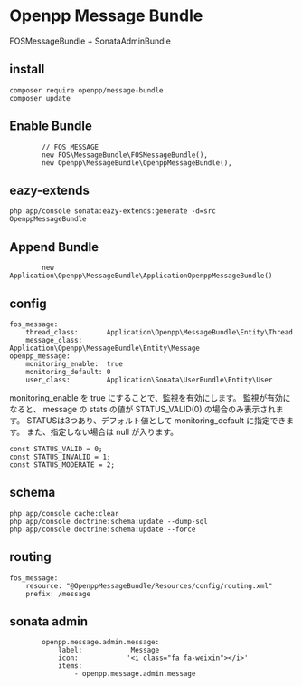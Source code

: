 # Openpp Message Bundle

FOSMessageBundle + SonataAdminBundle

install
--------

    composer require openpp/message-bundle
    composer update

Enable Bundle
-------------

            // FOS MESSAGE
            new FOS\MessageBundle\FOSMessageBundle(),
            new Openpp\MessageBundle\OpenppMessageBundle(),


eazy-extends
------------

    php app/console sonata:eazy-extends:generate -d=src OpenppMessageBundle


Append Bundle
-------------

            new Application\Openpp\MessageBundle\ApplicationOpenppMessageBundle()

config
------

    fos_message:
        thread_class:       Application\Openpp\MessageBundle\Entity\Thread
        message_class:      Application\Openpp\MessageBundle\Entity\Message
    openpp_message:
        monitoring_enable:  true
        monitoring_default: 0
        user_class:         Application\Sonata\UserBundle\Entity\User


monitoring_enable を true にすることで、監視を有効にします。
監視が有効になると、 message の stats の値が STATUS_VALID(0) の場合のみ表示されます。
STATUSは3つあり、デフォルト値として monitoring_default に指定できます。
また、指定しない場合は null が入ります。

    const STATUS_VALID = 0;
    const STATUS_INVALID = 1;
    const STATUS_MODERATE = 2;

schema
------

    php app/console cache:clear
    php app/console doctrine:schema:update --dump-sql
    php app/console doctrine:schema:update --force

routing
--------

    fos_message:
        resource: "@OpenppMessageBundle/Resources/config/routing.xml"
        prefix: /message

sonata admin
------------

            openpp.message.admin.message:
                label:            Message
                icon:            '<i class="fa fa-weixin"></i>'
                items:
                    - openpp.message.admin.message